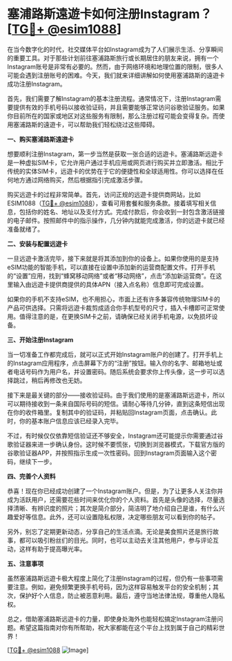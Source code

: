 # 塞浦路斯遠遊卡如何注册Instagram？[[TG💪+ @esim1088](https://t.me/s/esim1088)]

在当今数字化的时代，社交媒体平台如Instagram成为了人们展示生活、分享瞬间的重要工具。对于那些计划前往塞浦路斯旅行或长期居住的朋友来说，拥有一个Instagram账号是非常有必要的。然而，由于网络环境和地理位置的限制，很多人可能会遇到注册账号的困难。今天，我们就来详细讲解如何使用塞浦路斯的遠遊卡成功注册Instagram。

首先，我们需要了解Instagram的基本注册流程。通常情况下，注册Instagram需要提供有效的手机号码以接收验证码，并且需要能够正常访问谷歌验证服务。如果你目前所在的国家或地区对这些服务有限制，那么注册过程可能会变得复杂。而使用塞浦路斯的遠遊卡，可以帮助我们轻松绕过这些障碍。

**一、购买塞浦路斯遠遊卡**

想要顺利注册Instagram，第一步当然是获取一张合适的远遊卡。塞浦路斯远遊卡是一种虚拟SIM卡，它允许用户通过手机应用或网页进行购买并立即激活。相比于传统的实体SIM卡，远遊卡的优势在于它的便捷性和全球适用性。你可以选择在任何地方通过网络购买，然后根据指引完成激活步骤。

购买远遊卡的过程非常简单。首先，访问正规的远遊卡提供商网站，比如ESIM1088（[TG💪+ @esim1088](https://t.me/s/esim1088)），查看可用套餐和服务条款。接着填写相关信息，包括你的姓名、地址以及支付方式。完成付款后，你会收到一封包含激活链接的电子邮件。按照邮件中的指示操作，几分钟内就能完成激活，你的远遊卡就已经准备就绪了。

**二、安装与配置远遊卡**

一旦远遊卡激活完毕，接下来就是将其添加到你的设备上。如果你使用的是支持eSIM功能的智能手机，可以直接在设置中添加新的运营商配置文件。打开手机的“设置”应用，找到“蜂窝移动网络”或者“移动网络”，点击“添加新运营商”。在这里输入由远遊卡提供商提供的具体APN（接入点名称）信息即可完成设置。

如果你的手机不支持eSIM，也不用担心，市面上还有许多兼容传统物理SIM卡的产品可供选择。只需将远遊卡裁剪成适合你手机型号的尺寸，插入卡槽即可正常使用。值得注意的是，在更换SIM卡之前，请确保已经关闭手机电源，以免损坏设备。

**三、开始注册Instagram**

当一切准备工作都完成后，就可以正式开始Instagram账户的创建了。打开手机上的Instagram应用程序，点击屏幕下方的“注册”按钮。输入你的名字、邮箱地址或者电话号码作为用户名，并设置密码。随后系统会要求你上传头像，这一步可以选择跳过，稍后再修改也无妨。

接下来是最关键的部分——接收验证码。由于我们使用的是塞浦路斯远遊卡，所以可以期待接收到一条来自国际号码的短信。请耐心等待几分钟，直到这条短信出现在你的收件箱里。复制其中的验证码，并粘贴回Instagram页面，点击确认。此时，你的基本账户信息应该已经录入完毕。

不过，有时候仅仅依靠短信验证还不够安全，Instagram还可能提示你需要通过谷歌验证器来进一步确认身份。这时候不要慌张，切换到浏览器模式，下载官方版的谷歌验证器APP，并按照指示生成一次性密码。回到Instagram页面输入这个密码，继续下一步。

**四、完善个人资料**

恭喜！现在你已经成功创建了一个Instagram账户。但是，为了让更多人关注你并成为活跃用户，还需要花些时间来优化你的个人资料。首先是头像的选择，尽量选择清晰、有辨识度的照片；其次是简介部分，简洁明了地介绍自己是谁，有什么兴趣爱好等信息。此外，还可以设置隐私权限，决定哪些朋友可以看到你的帖子。

另外，别忘了定期更新动态，分享自己的生活点滴。无论是美食照片还是旅行故事，都可以吸引粉丝们的目光。同时，也可以主动去关注其他用户，参与评论互动，这样有助于提高曝光率。

**五、注意事项**

虽然塞浦路斯远遊卡极大程度上简化了注册Instagram的过程，但仍有一些事项需要注意。例如，避免频繁更换手机号码，因为这样容易触发平台的安全机制；其次，保护好个人信息，防止被恶意利用。最后，遵守当地法律法规，尊重他人隐私权。

总之，借助塞浦路斯远遊卡的力量，即使身处海外也能轻松搞定Instagram注册问题。希望这篇指南对你有所帮助，祝大家都能在这个平台上找到属于自己的精彩世界！

[[TG💪+ @esim1088](https://t.me/s/esim1088) ![Image](https://i.postimg.cc/4NQfJmqS/Snipaste-2025-05-13-00-14-12.png)]